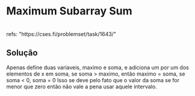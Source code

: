 # Maximum Subarray Sum

<br>
refs: "https://cses.fi/problemset/task/1643/"


<br>

## Solução

Apenas define duas variaveis, maximo e soma, e adiciona um por um dos elementos de x em soma,
se soma > maximo, então maximo = soma, se soma < 0, soma = 0
Isso se deve pelo fato que o valor da soma se for menor que zero então não vale a pena usar aquele intervalo.
